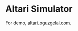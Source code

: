 Altari Simulator
========
For demo, <a href='http://altari.oguzgelal.com' target='_new'>altari.oguzgelal.com</a>.